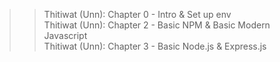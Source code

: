 >> Thitiwat (Unn): Chapter 0 - Intro & Set up env <br>
>> Thitiwat (Unn): Chapter 2 - Basic NPM & Basic Modern Javascript <br>
>> Thitiwat (Unn): Chapter 3 - Basic Node.js & Express.js <br>
